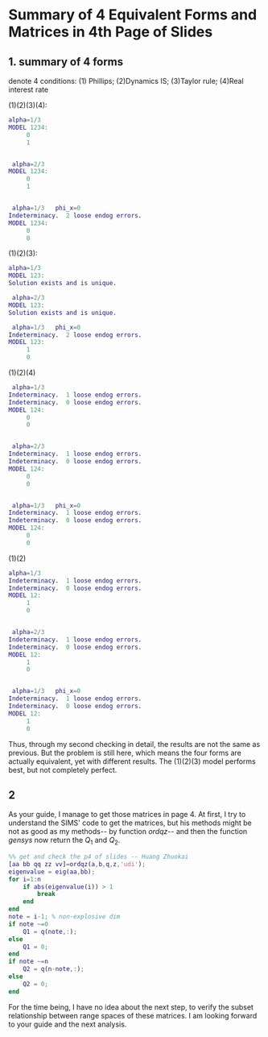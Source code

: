 # Summary of 4 Equivalent Forms and Matrices in 4th Page of Slides

## 1. summary of 4 forms

denote 4 conditions: (1) Phillips;  (2)Dynamics IS; (3)Taylor rule; (4)Real interest rate

(1)(2)(3)(4):

``` matlab
alpha=1/3
MODEL 1234:
     0
     1


 alpha=2/3
MODEL 1234:
     0
     1


 alpha=1/3   phi_x=0
Indeterminacy.  2 loose endog errors.
MODEL 1234:
     0
     0
```

(1)(2)(3):

``` matlab
alpha=1/3
MODEL 123:
Solution exists and is unique. 

 alpha=2/3
MODEL 123:
Solution exists and is unique. 

 alpha=1/3   phi_x=0
Indeterminacy.  2 loose endog errors.
MODEL 123:
     1
     0
```

(1)(2)(4)

```matlab
 alpha=1/3
Indeterminacy.  1 loose endog errors.
Indeterminacy.  0 loose endog errors.
MODEL 124:
     0
     0


 alpha=2/3
Indeterminacy.  1 loose endog errors.
Indeterminacy.  0 loose endog errors.
MODEL 124:
     0
     0


 alpha=1/3   phi_x=0
Indeterminacy.  1 loose endog errors.
Indeterminacy.  0 loose endog errors.
MODEL 124:
     0
     0
```

(1)(2)

``` matlab
alpha=1/3
Indeterminacy.  1 loose endog errors.
Indeterminacy.  0 loose endog errors.
MODEL 12:
     1
     0


 alpha=2/3
Indeterminacy.  1 loose endog errors.
Indeterminacy.  0 loose endog errors.
MODEL 12:
     1
     0


 alpha=1/3   phi_x=0
Indeterminacy.  1 loose endog errors.
Indeterminacy.  0 loose endog errors.
MODEL 12:
     1
     0
```

Thus, through my second checking in detail, the results are not the same as previous. But the problem is still here, which means the four forms are actually equivalent, yet with different results. The (1)(2)(3) model performs best, but not completely perfect. 

## 2 

As your guide, I manage to get those matrices in page 4. At first, I try to understand the SIMS' code to get the matrices, but his methods might be not as good as my methods-- by function $ordqz$-- and then the function $gensys$ now return the $Q_1$ and $Q_2$. 

```matlab
%% get and check the p4 of slides -- Huang Zhuokai
[aa bb qq zz vv]=ordqz(a,b,q,z,'udi');
eigenvalue = eig(aa,bb);
for i=1:n
    if abs(eigenvalue(i)) > 1
        break
    end
end
note = i-1; % non-explosive dim
if note ~=0
    Q1 = q(note,:);
else
    Q1 = 0;
end
if note ~=n
    Q2 = q(n-note,:);
else
    Q2 = 0;
end
```

For the time being, I have no idea about the next step, to verify the subset relationship between range spaces of these matrices. I am looking forward to your guide and the next analysis. 